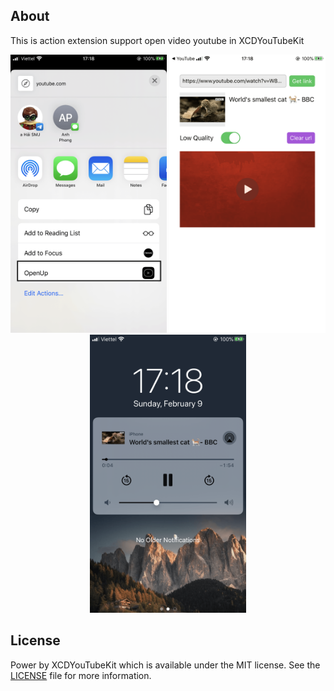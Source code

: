 ## About

This is action extension support open video youtube in XCDYouTubeKit

<p align="center">
<img src="Screenshots/img1.png" width="250" height="445">
<img src="Screenshots/img2.png" width="250" height="445">
<img src="Screenshots/img3.png" width="250" height="445">
</p>

## License

Power by XCDYouTubeKit which is available under the MIT license. See the [LICENSE](LICENSE) file for more information.

